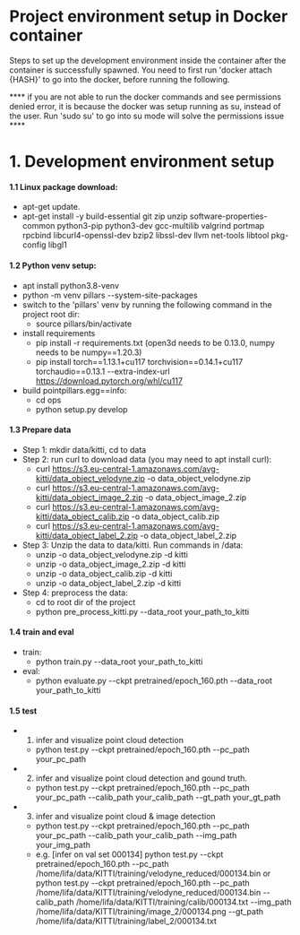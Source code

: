 # Project environment setup in Docker container

Steps to set up the development environment inside the container after the container is successfully spawned.
You need to first run 'docker attach  {HASH}' to go into the docker, before running the following. 

**** if you are not able to run the docker commands and see permissions denied error, it is because the docker was setup running as su, instead of the user. Run 'sudo su' to go into su mode will solve the permissions issue ****

# 1. Development environment setup

#### 1.1 Linux package download:
  - apt-get update. 
  - apt-get install -y build-essential git zip unzip software-properties-common python3-pip python3-dev gcc-multilib valgrind portmap rpcbind libcurl4-openssl-dev bzip2 libssl-dev llvm net-tools libtool pkg-config libgl1

#### 1.2 Python venv setup:
  - apt install python3.8-venv
  - python -m venv pillars --system-site-packages
  - switch to the 'pillars' venv by running the following command in the project root dir:
    - source pillars/bin/activate
  - install requirements
    - pip install -r requirements.txt (open3d needs to be 0.13.0, numpy needs to be numpy==1.20.3)
    - pip install torch==1.13.1+cu117 torchvision==0.14.1+cu117 torchaudio==0.13.1 --extra-index-url https://download.pytorch.org/whl/cu117
  - build pointpillars.egg==info: 
    - cd ops
    - python setup.py develop

#### 1.3 Prepare data
  - Step 1: mkdir data/kitti, cd to data
  - Step 2: run curl to download data (you may need to apt install curl): 
    - curl https://s3.eu-central-1.amazonaws.com/avg-kitti/data_object_velodyne.zip -o data_object_velodyne.zip
    - curl https://s3.eu-central-1.amazonaws.com/avg-kitti/data_object_image_2.zip -o data_object_image_2.zip
    - curl https://s3.eu-central-1.amazonaws.com/avg-kitti/data_object_calib.zip -o data_object_calib.zip 
    - curl https://s3.eu-central-1.amazonaws.com/avg-kitti/data_object_label_2.zip -o data_object_label_2.zip
  - Step 3: Unzip the data to data/kitti. Run commands in /data:
    - unzip -o data_object_velodyne.zip -d kitti
    - unzip -o data_object_image_2.zip -d kitti
    - unzip -o data_object_calib.zip -d kitti
    - unzip -o data_object_label_2.zip -d kitti
  - Step 4: preprocess the data:
    - cd to root dir of the project
    - python pre_process_kitti.py --data_root your_path_to_kitti

#### 1.4 train and eval
  - train: 
    - python train.py --data_root your_path_to_kitti
  - eval:
    - python evaluate.py --ckpt pretrained/epoch_160.pth --data_root your_path_to_kitti 

#### 1.5 test

  - 1. infer and visualize point cloud detection
    - python test.py --ckpt pretrained/epoch_160.pth --pc_path your_pc_path 

  - 2. infer and visualize point cloud detection and gound truth.
    - python test.py --ckpt pretrained/epoch_160.pth --pc_path your_pc_path --calib_path your_calib_path  --gt_path your_gt_path

  - 3. infer and visualize point cloud & image detection
    - python test.py --ckpt pretrained/epoch_160.pth --pc_path your_pc_path --calib_path your_calib_path --img_path your_img_path
    - e.g. [infer on val set 000134]
python test.py --ckpt pretrained/epoch_160.pth --pc_path /home/lifa/data/KITTI/training/velodyne_reduced/000134.bin
or
python test.py --ckpt pretrained/epoch_160.pth --pc_path /home/lifa/data/KITTI/training/velodyne_reduced/000134.bin --calib_path /home/lifa/data/KITTI/training/calib/000134.txt --img_path /home/lifa/data/KITTI/training/image_2/000134.png --gt_path /home/lifa/data/KITTI/training/label_2/000134.txt

